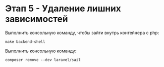 # Этап 5 - Удаление лишних зависимостей

Выполнить консольную команду, чтобы зайти внутрь контейнера с php:

```
make backend-shell
```

Выполнить консольную команду:

```
composer remove --dev laravel/sail
```
